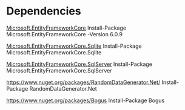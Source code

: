 ﻿# Dependencies
[Microsoft.EntityFrameworkCore](https://www.nuget.org/packages/Microsoft.EntityFrameworkCore)
Install-Package Microsoft.EntityFrameworkCore -Version 6.0.9

[Microsoft.EntityFrameworkCore.Sqlite](https://www.nuget.org/packages/Microsoft.EntityFrameworkCore.Sqlite)
Install-Package Microsoft.EntityFrameworkCore.Sqlite

[Microsoft.EntityFrameworkCore.SqlServer](https://www.nuget.org/packages/Microsoft.EntityFrameworkCore.SqlServer)
Install-Package Microsoft.EntityFrameworkCore.SqlServer

https://www.nuget.org/packages/RandomDataGenerator.Net/
Install-Package RandomDataGenerator.Net

https://www.nuget.org/packages/Bogus
Install-Package Bogus